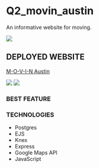 # Q2_movin_austin
An informative website for moving.

<img src="public/..." />

## DEPLOYED WEBSITE

[M-O-V-I-N Austin](https://polar-wildwood-89190.herokuapp.com/)


<img src="public/..." />

<img src="public/..."/>

### BEST FEATURE



### TECHNOLOGIES



* Postgres
* EJS
* Knex
* Express
* Google Maps API
* JavaScript


